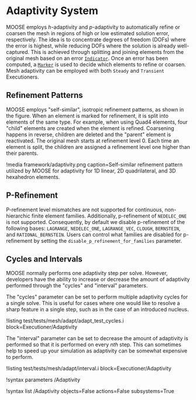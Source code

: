 # Adaptivity System

MOOSE employs $h$-adaptivity and $p$-adaptivity to automatically refine or coarsen the mesh in regions of high or low
estimated solution error, respectively. The idea is to concentrate degrees of freedom (DOFs) where
the error is highest, while reducing DOFs where the solution is already well-captured. This is
achieved through splitting and joining elements from the original mesh based on an error
[`Indicator`](/Adaptivity/Indicators/index.md). Once an error has been computed, a
[`Marker`](/Adaptivity/Markers/index.md) is used to decide which elements to refine or coarsen. Mesh
adaptivity can be employed with both `Steady` and `Transient` Executioners.

## Refinement Patterns

MOOSE employs "self-similar", isotropic refinement patterns, as shown in the figure. When an element
is marked for refinement, it is split into elements of the same type. For example, when using Quad4
elements, four "child" elements are created when the element is refined. Coarsening happens in
reverse, children are deleted and the "parent" element is reactivated. The original mesh starts at
refinement level 0. Each time an element is split, the children are assigned a refinement level one
higher than their parents.

!media framework/adaptivity.png
       caption=Self-similar refinement pattern utilized by MOOSE for adaptivity for 1D linear,
               2D quadrilateral, and 3D hexahedron elements.

## P-Refinement

P-refinement level mismatches are not supported for continuous, non-hierarchic
finite element families. Additionally, p-refinement of `NEDELEC_ONE` is not
supported. Consequently, by default we disable p-refinement of the following
bases: `LAGRANGE`, `NEDELEC_ONE`, `LAGRANGE_VEC`, `CLOUGH`, `BERNSTEIN`, and
`RATIONAL_BERNSTEIN`. Users can control what families are disabled for
p-refinement by setting the `disable_p_refinement_for_families` parameter.

## Cycles and Intervals

MOOSE normally performs one adaptivity step per solve. However, developers have the ability to
increase or decrease the amount of adaptivity performed through the "cycles" and "interval" parameters.

The "cycles" parameter can be set to perform multiple adaptivity cycles for a single solve. This is
useful for cases where one would like to resolve a sharp feature in a single step, such as in the case
of an introduced nucleus.

!listing test/tests/mesh/adapt/adapt_test_cycles.i block=Executioner/Adaptivity

The "interval" parameter can be set to decrease the amount of adaptivity is performed so that
it is performed on every _nth_ step. This can sometimes help to speed up your simulation as adaptivity
can be somewhat expensive to perform.

!listing test/tests/mesh/adapt/interval.i block=Executioner/Adaptivity

!syntax parameters /Adaptivity

!syntax list /Adaptivity objects=False actions=False subsystems=True
